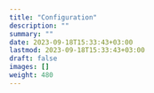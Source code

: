 ```yaml
---
title: "Configuration"
description: ""
summary: ""
date: 2023-09-18T15:33:43+03:00
lastmod: 2023-09-18T15:33:43+03:00
draft: false
images: []
weight: 480
---
```

